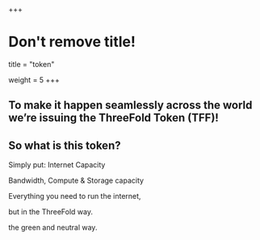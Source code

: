 +++
# Don't remove title!

title = "token"

weight = 5
+++
## To make it happen seamlessly across the world we’re issuing the ThreeFold Token (TFF)!

## **So what is this token?**

Simply put: Internet Capacity

Bandwidth, Compute & Storage capacity

Everything you need to run the internet,

but in the ThreeFold way.

the green and neutral way.